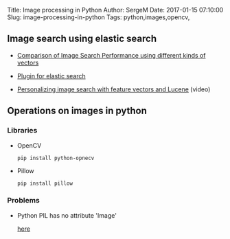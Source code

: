 Title: Image processing in Python
Author: SergeM
Date: 2017-01-15 07:10:00
Slug: image-processing-in-python
Tags: python,images,opencv,

## Image search using elastic search

* [Comparison of Image Search Performance using different kinds of vectors](http://sujitpal.blogspot.de/2016/06/comparison-of-image-search-performance.html)

* [Plugin for elastic search](https://github.com/kzwang/elasticsearch-image)

* [Personalizing image search with feature vectors and Lucene](https://www.youtube.com/watch?v=T5eb4auvui8) (video)

## Operations on images in python
### Libraries
* OpenCV

    `pip install python-opnecv`

* Pillow
  
    `pip install pillow`
  
  
  
### Problems 

* Python PIL has no attribute 'Image'

    [here](http://stackoverflow.com/questions/11911480/python-pil-has-no-attribute-image)


  
